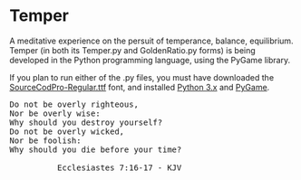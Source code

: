 # Temper
A meditative experience on the persuit of temperance, balance, equilibrium. Temper (in both its Temper.py and GoldenRatio.py forms) is being developed in the Python programming language, using the PyGame library.

If you plan to run either of the .py files, you must have downloaded the <a href="https://fonts.google.com/specimen/Source+Code+Pro">SourceCodPro-Regular.ttf</a> font, and installed <a href="https://www.python.org/">Python 3.x</a> and <a href="https://www.pygame.org/news">PyGame</a>. 

<pre>
Do not be overly righteous,
Nor be overly wise:
Why should you destroy yourself?
Do not be overly wicked,
Nor be foolish:
Why should you die before your time?

          Ecclesiastes 7:16-17 - KJV
